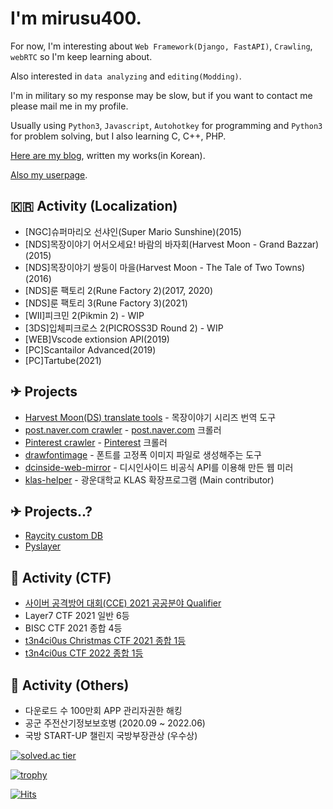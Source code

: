 # I'm mirusu400.

For now, I'm interesting about `Web Framework(Django, FastAPI)`, `Crawling`, `webRTC` so I'm keep learning about.

Also interested in `data analyzing` and `editing(Modding)`.

I'm in military so my response may be slow, but if you want to contact me please mail me in my profile.

Usually using `Python3`, `Javascript`, `Autohotkey` for programming and `Python3` for problem solving, but I also learning C, C++, PHP.

[Here are my blog](https://blog.naver.com/mirusu400), written my works(in Korean).

[Also my userpage](http://mirunamu.tech/).

## 🇰🇷 Activity (Localization)
* [NGC]슈퍼마리오 선샤인(Super Mario Sunshine)(2015)
* [NDS]목장이야기 어서오세요! 바람의 바자회(Harvest Moon - Grand Bazzar)(2015)
* [NDS]목장이야기 쌍둥이 마을(Harvest Moon - The Tale of Two Towns)(2016)
* [NDS]룬 팩토리 2(Rune Factory 2)(2017, 2020)
* [NDS]룬 팩토리 3(Rune Factory 3)(2021)
* [WII]피크민 2(Pikmin 2) - WIP
* [3DS]입체피크로스 2(PICROSS3D Round 2) - WIP
* [WEB]Vscode extionsion API(2019)
* [PC]Scantailor Advanced(2019)
* [PC]Tartube(2021)

## ✈ Projects
* [Harvest Moon(DS) translate tools](https://github.com/mirusu400/HarvestMoon_Translate_Tools)  - 목장이야기 시리즈 번역 도구
* [post.naver.com crawler](https://github.com/mirusu400/postnaver_Crawler)                      - [post.naver.com](https://post.naver.com/) 크롤러
* [Pinterest crawler](https://github.com/mirusu400/Pinterest-infinite-crawler)                  - [Pinterest](https://pinterest.com/) 크롤러
* [drawfontimage](https://github.com/mirusu400/drawfontimage)                                   - 폰트를 고정폭 이미지 파일로 생성해주는 도구
* [dcinside-web-mirror](https://github.com/mirusu400/dcinside-web-mirror)                       - 디시인사이드 비공식 API를 이용해 만든 웹 미러
* [klas-helper](https://github.com/klas-helper/klas-helper)                                     - 광운대학교 KLAS 확장프로그램 (Main contributor)

## ✈ Projects..?
* [Raycity custom DB](https://github.com/mirusu400/Raycity-CustomDB-backup)
* [Pyslayer](https://github.com/mirusu400/PySlayer)

## 🚩 Activity (CTF)
* [사이버 공격방어 대회(CCE) 2021 공공분야 Qualifier](https://github.com/mirusu400/mirusu400/blob/main/CCE2021.PNG?raw=true)
* Layer7 CTF 2021 일반 6등
* BISC CTF 2021 종합 4등
* [t3n4ci0us Christmas CTF 2021 종합 1등](https://github.com/mirusu400/mirusu400/blob/main/Certificationmirusu400.jpg?raw=true)
* [t3n4ci0us CTF 2022 종합 1등](https://github.com/mirusu400/mirusu400/blob/main/t3n4ci0us_mirusu400.jpg?raw=true)

## 📙 Activity (Others)
* 다운로드 수 100만회 APP 관리자권한 해킹
* 공군 주전산기정보보호병 (2020.09 ~ 2022.06)
* 국방 START-UP 챌린지 국방부장관상 (우수상)


[![solved.ac tier](http://mazassumnida.wtf/api/generate_badge?boj=mirusu400)](https://solved.ac/mirusu400)

[![trophy](https://github-profile-trophy.vercel.app/?username=mirusu400)](https://github.com/ryo-ma/github-profile-trophy)

[![Hits](https://hits.seeyoufarm.com/api/count/incr/badge.svg?url=https%3A%2F%2Fgithub.com%2Fmirusu400&count_bg=%2379C83D&title_bg=%23555555&icon=&icon_color=%23E7E7E7&title=hits&edge_flat=false)](https://hits.seeyoufarm.com)
